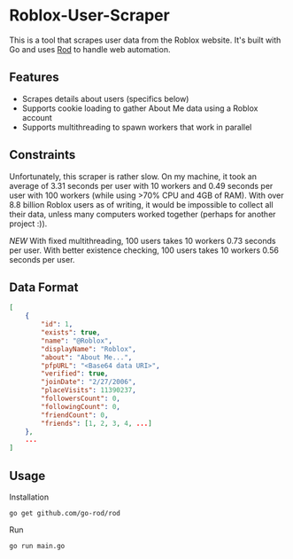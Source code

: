 # Roblox-User-Scraper

This is a tool that scrapes user data from the Roblox website. It's built with Go and uses [Rod](go-rod.github.io/) to handle web automation.

## Features
- Scrapes details about users (specifics below)
- Supports cookie loading to gather About Me data using a Roblox account
- Supports multithreading to spawn workers that work in parallel

## Constraints

Unfortunately, this scraper is rather slow. On my machine, it took an average of 3.31 seconds per user with 10 workers and 0.49 seconds per user with 100 workers (while using >70% CPU and 4GB of RAM). With over 8.8 billion Roblox users as of writing, it would be impossible to collect all their data, unless many computers worked together (perhaps for another project :)).


*NEW*
With fixed multithreading, 100 users takes 10 workers 0.73 seconds per user.
With better existence checking, 100 users takes 10 workers 0.56 seconds per user.

## Data Format

```json
[
    {
        "id": 1,
        "exists": true,
        "name": "@Roblox",
        "displayName": "Roblox",
        "about": "About Me...",
        "pfpURL": "<Base64 data URI>",
        "verified": true,
        "joinDate": "2/27/2006",
        "placeVisits": 11390237,
        "followersCount": 0,
        "followingCount": 0,
        "friendCount": 0,
        "friends": [1, 2, 3, 4, ...]
    },
    ...
]
```

## Usage

Installation
```golang
go get github.com/go-rod/rod
```
Run
```golang
go run main.go
```
